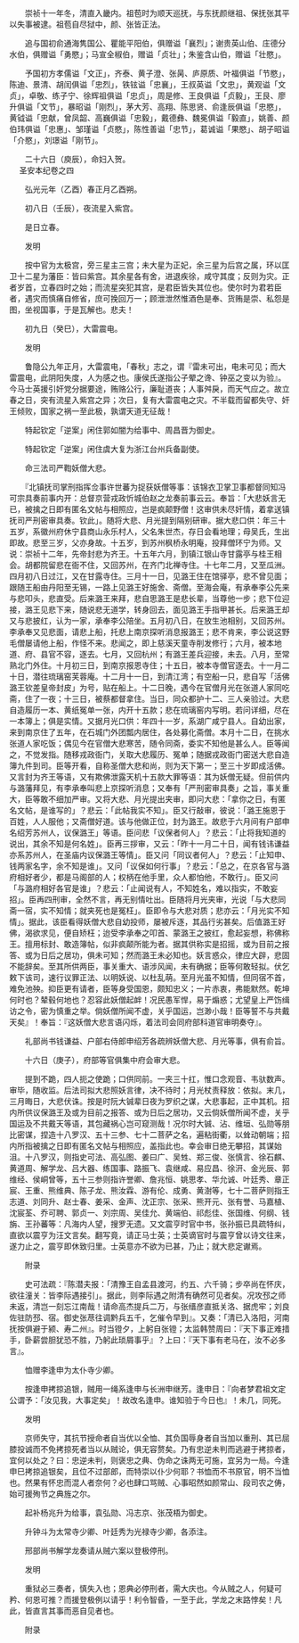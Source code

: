 <!-- { "loadSidebar": true } -->
　　崇祯十一年冬，清直入畿内。祖苞时为顺天巡抚，与东抚颜继祖、保抚张其平以失事被逮。祖苞自尽狱中，颜、张皆正法。

　　追与国初俞通海隽国公、瞿能平阳伯，俱赠谥「襄烈」；谢贵英山伯、庄德分水伯，俱赠谥「勇愍」；马宣全椒伯，赠谥「贞壮」；朱鉴含山伯，赠谥「壮愍」。

　　予国初方孝儒谥「文正」，齐泰、黄子澄、张昺、庐原质、叶福俱谥「节愍」，陈迪、景清、胡闰俱谥「忠烈」，铁铉谥「忠襄」，王叔英谥「文忠」，黄观谥「文贞」，卓敬、练子宁、徐辉祖俱谥「忠贞」，周是修、王良俱谥「贞毅」，王艮、廖升俱谥「文节」，暴昭谥「刚烈」，茅大芳、高翔、陈思贤、俞逢辰俱谥「忠愍」，黄钺谥「忠献，曾凤韶、高巍俱谥「忠毅」，戴德彝、魏冕俱谥「毅直」，姚善、颜伯玮俱谥「忠惠」、邹瑾谥「贞愍」，陈性善谥「忠节」，葛诚谥「果愍」、胡子昭谥「介愍」，刘璟谥「刚节」。

　　二十六日（庾辰），命妇入贺。  
　 
圣安本纪卷之四

　　弘光元年（乙酉）春正月乙酉朔。

　　初八日（壬辰），夜流星入紫宫。

　　是日立春。

　　发明

　　按中官为太极宫，旁三星主三宫；未大星为正妃，余三星为后宫之属，环以匡卫十二星为藩臣：皆曰紫宫。其余星各有舍，进退疾徐，咸守其度；反则为灾。正者岁首，立春四时之始；而流星突犯其宫，是君臣皆失其位也。使尔时为君若臣者，遇灾而慎痛自修省，庶可挽回万一；顾泄泄然惟酒色是奉、货贿是崇、私怨是图，坐视国事，于是瓦解也。悲夫！

　　初九日（癸巳），大雷震电。

　　发明

　　鲁隐公九年正月，大雷震电，「春秋」志之，谓『雷未可出，电未可见；而大雷震电，此阴阳失度，人为感之也。康侯氏遂指公子翚之谗、钟巫之变以为验』。今马士英援引奸党分据要途，贿赂公行，廉耻道丧；人事舛戾，而天气应之。故立春之日，突有流星入紫宫之异；次日，复有大雷震电之灾。不半载而留都失守、奸王倾败，国家之祸一至此极，孰谓天道无征哉！

　　特起钦定「逆案」闲住郭如闇为给事中、周昌晋为御史。

　　特起钦定「逆案」闲住虞大复为浙江台州兵备副使。

　　命三法司严鞫妖僧大悲。

　　『北镇抚司掌刑指挥佥事许世蕃为捉获妖僧等事：该锦衣卫掌卫事都督同知冯可宗具奏前事内开：总督京营戎政忻城伯赵之龙奏前事云云。奉旨：「大悲妖言无已，被擒之日即有匿名文帖与相照应，岂是疯颠野僧！这审供未尽奸情，着拿送镇抚司严刑密审具奏。钦此」。随将大悲、月光提到隔别研审。据大悲口供：年三十五岁，系徽州府休宁县商山永乐村人，父名朱世杰，存日会看地理；母吴氏，生出即故。悲至三岁，父亦身故。十五岁，到苏州枫桥永明庵，投拜僧环宁为师。又说：崇祯十二年，先帝封悲为齐王。十五年六月，到镇江银山寺甘露亭与桂王相会。胡都院留悲在衙不住，又回苏州，在齐门北禅寺住。十七年二月，又至瓜洲。四月初八日过江，又在甘露寺住。三月十一日，见潞王住在馆驿亭，悲不曾见面；跟随王船由丹阳至无锡，一路上见潞王好施舍、斋僧。至海会庵，有承奉李公先来与悲叩头，悲直受。后来潞王来拜，悲自思潞王是悲长辈，当尊他一步；悲下位迎接，潞王见悲下来，随说悲无道学，转身回去，面见潞王手指甲甚长。后来潞王却又与悲披红，认为一家，承奉李公陪坐。五月初八日，在放生池相别，又回苏州。李承奉又见悲面，请悲上船，托悲上南京探听消息报潞王；悲不肯来，李公说这野毛僧屡请他上船，作怪不来。悲闻之，即上慈溪天童寺削发修行；六月，被本地道、府、县官不容，逐去。七月，又回杭州；有潞王差兵迎接，未去。八月，至常熟北门外住。十月初三日，到南京报恩寺住；十五日，被本寺僧官逐去。十一月二十日，潜往琉璃窑芙蓉庵。十二月十一日，到清江湾；有空船一只，悲自写「活佛潞王钦差皇帝封皮」为号，贴在船上。十二日晚，遇今在官僧月光在张道人家同吃斋，住了一夜；十三日，被蔡都督拿住。当日，同众都护十二、三人亲验过。大悲自造履历一本、黄纸冤单一张，内开十五款；悲在琉璃窑内写明。若问详细，尽在一本簿上；俱是实情。又据月光口供：年四十一岁，系湖广咸宁县人。自幼出家，来到南京住了五年，在石城门外团瓢内居住，各处募化斋僧。本月十二日，在挑水张道人家吃饭；偶见今在官僧大悲寒苦，随令同斋，委实不知他是甚么人。臣等闻之，不觉发指。随移戎政衙门，关取大悲履历、冤单；随据戎政衙门密送大悲自造簿九件到司。臣等开看，自称圣僧大悲和尚，则为天下第一；至三十岁即成活佛。又言封为齐王等语，又有欺佛泄露天机十五款大罪等语：其为妖僧无疑。但前供内与潞藩拜见，有李承奉叫悲上京探听消息；又奉有「严刑密审具奏」之旨，事关重大，臣等敢不细加严审。又将大悲、月光提出夹审，即问大悲：「拿你之日，有匿名文帖，是谁写的」？悲云：「此帖我实不知」。臣又行敲审，彼说：「潞王施恩于百姓，人人服他；又斋僧好道。该与他做正位，封为潞王。故悲于六月间有户部申名绍芳苏州人，议保潞王」等语。臣问悲「议保者何人」？悲云：「止将我知道的说出，其余不知是何名姓」。臣再三拶审，又云：「昨十一月二十日，闻有钱讳谦益亦系苏州人，在圣庙内议保潞王等情」。臣又问「同议者何人」？悲云：「止知申、钱两家名字，余不知是谁」。又问「议保如何行事」？悲云：「总之，在京各官与潞府相好者少，都是马阁部的人；权柄在他手里，众人都怕他，不敢行」。臣又问「与潞府相好各官是谁」？悲云：「止闻说有人，不知姓名，难以指实，不敢妄招」。臣再四刑审，全然不言，再无别情吐出。臣随将月光夹审，光说「与大悲同斋一宿，实不知情；就夹死也是冤枉」。臣即令与大悲对质；悲亦云：「月光实不知情」。据此，该臣看得妖僧大悲自幼投师，屡被斥逐，其品行劣甚矣。后值潞王好佛，渴欲求见，便自矫枉；迨受李承奉之叩首、蒙潞王之披红，愈起妄想，称佛称王。擅用标封、敢造簿帖，似非疯颠所能为者。据其供称实是招摇，或为目前之报答、或为日后之居功，俱未可知；然而潞王未必知也。妖言惑众，律应大辟，悲固不能辞矣。至其所供两臣，事关重大、语涉风闻，未有确据；臣等何敢轻拟。伏乞敕下该司，速行议罪正法、以明妖说、以杜乱萌。至月光虽不知情，但同宿不首，难免池殃。抑臣更有请者，臣等身受国恩，颇知忠义；一片赤衷，弗能默然。乾坤何时也？辇毂何地也？忍容此妖僧起衅！况民愚军悍，易于煽惑；尤望皇上严饬缉访之令，密为慎重之举。倘妖僧所闻不虚，关乎国运，岂渺小哉！臣等誓不与共戴天矣』！奉旨：『这妖僧大悲言语闪烁，着法司会同府部科道官审明奏夺』。

　　礼部尚书钱谦益、户部右侍郎申绍芳各疏辨妖僧大悲、月光等事，俱有俞旨。

　　十六日（庚子），府部等官俱集中府会审大悲。

　　提到不跪，四人扼之使跪；口供同前。一夹三十扛，惟口念观音、韦驮数声。审毕，随收监。后法司拟大悲照妖言律，决不待时；月光杖责释放：依拟。末几，三月晦日，大悲伏诛。按是时阮大铖辈日夜为罗织之谋，大悲事起，正中其机。招内所供议保潞王及或为目前之报答、或为日后之居功，又云倘妖僧所闻不虚，关乎国运及不共戴天等语，其包藏祸心岂可窥测哉！况尔时大铖、沾、维垣、弘勋等朋比密谋，捏造十八罗汉、五十三参、七十二菩萨之名，遍粘街衢，以耸动朝端；招内所指被擒之日即有匿名文帖与相照应，盖指此也。幸会审日绝无攀招，其谋始沮。十八罗汉，则指史可法、高弘图、姜曰广、吴甡、郑三俊、张慎言、徐石麒、黄道周、解学龙、吕大器、练国事、路振飞、袁继咸、易应昌、徐汧、金光辰、郭维经、侯峒曾等，五十三参则指许誉卿、詹兆恒、姚思孝、华允诚、叶廷秀、章正宸、王重、熊维典、陈子龙、熊汝霖、游有伦、成勇、黄澍等，七十二菩萨则指王志道、刘同升、赵士春、姜采、金声、沈正宗、张采、熊开元、张有誉、马嘉植、沈宸荃、乔可聘、郭贞一、刘宗周、吴佳允、黄端伯、祁彪佳、张国维、何纲、钱旃、王孙蕃等：凡海内人望，搜罗无遗。又文震亨时官中书，张孙振已具疏特纠，直欲以震亨为汪文言矣。翻写竟，请正马士英；士英谪官时与震亨曾以诗文往来，遂力止之，震亨即休致归里。士英意亦不欲为已甚，乃止；就大悲定谳焉。

　　附录

　　史可法疏：『陈潜夫报：「清豫王自孟县渡河，约五、六千骑；步卒尚在怀庆，欲往潼关：皆李际遇接引」。据此，则李际遇之附清有确然可见者矣。况攻邳之师未返，清岂一刻忘江南哉！请命高杰提兵二万，与张缙彦直抵关洛、据虎牢；刘良佐驻防邳、宿。御史张荩往调黔兵五千，乞催令早到』。又奏：「清已入洛阳，河南抚按俱避于颍、寿二州』。时当镫夕，上躬自张镫；太监韩赞周曰：『天下事正难措手，卧薪尝胆犹恐不胜，乃躬此琐屑事乎』？上曰：『天下事有老马在，汝不必多言』。

　　恤赠李逢申为太仆寺少卿。

　　按逢申拷掠追银，贼用一绳系逢申与长洲申继芳。逢申日：『向者梦君祖文定公谓予：「汝见我，大事定矣」！故改名逢申。谁知验于今日也』！未几，同死。

　　发明

　　京师失守，其抗节授命者自当优以全恤、其负国辱身者自当加以重刑、其已屈膝投诚而不免拷掠死者当以从贼论，俱无容赘矣。乃有忠逆未判而逃避于拷掠者，宜何以处之？曰：忠逆未判，则褒忠之典、伪命之诛两无可施，宜另为一局。今逢申巳拷掠追银矣，且位不过部郎，而特崇以仆少何耶？书恤而不书原官，明不当恤也。然果有怀忠而混人者奈何？必也肆口骂贼、心事昭然如颜常山、段司农之俦，始可援殉节之典旌之尔。

　　起补杨兆升为给事，袁弘勋、冯志京、张茂梧为御史。

　　升钟斗为太常寺少卿、叶廷秀为光禄寺少卿，各添注。

　　邢部尚书解学龙奏请从贼六案以登极停刑。

　　发明

　　重狱必三奏者，慎失入也；恩典必停刑者，需大庆也。今从贼之人，何疑可矜、何恩可推？而援登极例以请乎！利令智昏，一至于此，学龙之末路悖矣！凡此，皆直言其事而恶自见者也。

　　附录

